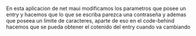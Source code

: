 En esta aplicacion de net maui modificamos los parametros que posee un entry y hacemos que lo que se escriba parezca una contraseña y ademas que poseea un limite de caracteres, aparte de eso en el code-behind hacemos que se pueda obtener el cotenido del entry cuando va cambiando
